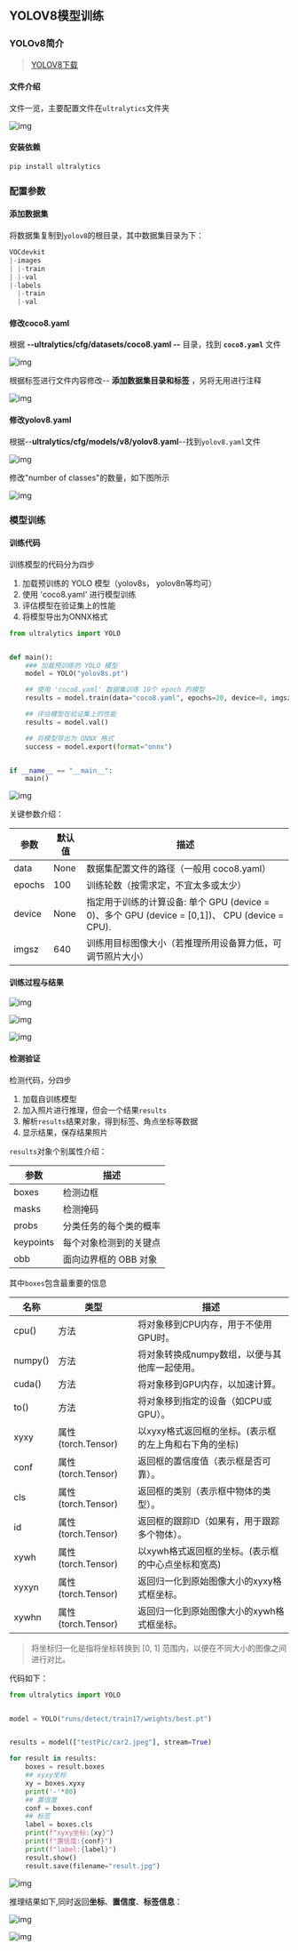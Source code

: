 ## YOLOV8模型训练

### YOLOv8简介

> [YOLOV8下载](https://github.com/ultralytics/ultralytics)

#### 文件介绍

文件一览，主要配置文件在`ultralytics`文件夹

![img](https://l5mnyvgt3n.feishu.cn/space/api/box/stream/download/asynccode/?code=NzE2ZTlhZDg1OWU1MWY4MWU4YjdjMjA4NWY3OGY4ZTVfQkJ6TTRuREdIU09QblR1Rms3ajBmVzlndG5jdFpGRDVfVG9rZW46TmRGY2JTTjhUb21pTnB4Q0hDdGNKTlpobktoXzE3MjY0NjMxMzY6MTcyNjQ2NjczNl9WNA)

#### 安装依赖

```Python
pip install ultralytics
```

### 配置参数

#### 添加数据集

将数据集复制到`yolov8`的根目录，其中数据集目录为下：

```Python
VOCdevkit
|-images
| |-train
| |-val
|-labels
  |-train
  |-val
```

#### 修改coco8.yaml

根据 **--ultralytics/cfg/datasets/coco8.yaml --** 目录，找到 **`coco8.yaml`** 文件

![img](https://l5mnyvgt3n.feishu.cn/space/api/box/stream/download/asynccode/?code=NjNhYjQwNjY1NmM0M2MzN2Q3MzViZWRmYjQ0YTBlYzZfS1hJMWlYN0piTjBvcDJ4V3pXYXNDTm83R0ZkTmtZV0RfVG9rZW46R3ZlNmIwZHZrb0t4NGN4ZVQ4OGNrNU1sbmNnXzE3MjY0NjMxMzc6MTcyNjQ2NjczN19WNA)

根据标签进行文件内容修改-- **添加数据集目录和标签** ，另将无用进行注释

![img](https://l5mnyvgt3n.feishu.cn/space/api/box/stream/download/asynccode/?code=YTliMTcxOGQ0ZTZiNzA4YmVhYjQ1N2JhZTA1NTY1YmNfVkRXbmpXWjQ1ZmZ1bWFtZ1Q4UXoxUVBJaVJ2Sjg5YjNfVG9rZW46S0dmQWJXdlN5b0kwTnd4SDR2YmN6dnRObmFmXzE3MjY0NjMxMzc6MTcyNjQ2NjczN19WNA)

#### 修改yolov8.yaml

根据--**ultralytics/cfg/models/v8/yolov8.yaml**--找到`yolov8.yaml`文件

![img](https://l5mnyvgt3n.feishu.cn/space/api/box/stream/download/asynccode/?code=MGRmODU0MGQ4YjQ3YjY2NjNlYWY4YWM0YWQyMGY1N2JfNm1qMlVuRTVGdEQ4ZzZnMTBEREVNN1hPbm5YNDd1RXdfVG9rZW46UTNsWmJweTNKb0dPSHh4bjBQRWNRMXN3bm9lXzE3MjY0NjMxMzc6MTcyNjQ2NjczN19WNA)

修改"number of classes"的数量，如下图所示

![img](https://l5mnyvgt3n.feishu.cn/space/api/box/stream/download/asynccode/?code=MWZlM2JhNDRmNDMxMTFmYzI4NDE4OWQyYjExNTY1YzZfSnF2Z3NJcnNmT1pMbkJRV2xuN0JEcEpMSE1rNzg4NU5fVG9rZW46TVBpSGJ1MVo4bzJmaWJ4ckZ0Z2NEd1VCbkpjXzE3MjY0NjMxMzc6MTcyNjQ2NjczN19WNA)

### 模型训练

#### 训练代码

训练模型的代码分为四步

1. 加载预训练的 YOLO 模型（yolov8s， yolov8n等均可）
2. 使用 'coco8.yaml' 进行模型训练
3. 评估模型在验证集上的性能
4. 将模型导出为ONNX格式

```Python
from ultralytics import YOLO


def main():
    ### 加载预训练的 YOLO 模型
    model = YOLO("yolov8s.pt")

    ## 使用 'coco8.yaml' 数据集训练 10个 epoch 的模型
    results = model.train(data="coco8.yaml", epochs=20, device=0, imgsz=320)

    ## 评估模型在验证集上的性能
    results = model.val()

    ## 将模型导出为 ONNX 格式
    success = model.export(format="onnx")


if __name__ == "__main__":
    main()
```

![img](https://l5mnyvgt3n.feishu.cn/space/api/box/stream/download/asynccode/?code=OTBjMDEzNDRiOTcxZTQzNjA2M2FlNzVjMzFiZTU3MWVfVDBKTndRTmY3eVRTMHpYNE1LZnZ2V0tLWkFMak9uTkhfVG9rZW46WFZWRWJ5anpFb3VLTWN4Y2FkOWNmVFVwbmZkXzE3MjY0NjMxMzc6MTcyNjQ2NjczN19WNA)

关键参数介绍：

| 参数   | 默认值 | 描述                                                         |
| ------ | ------ | ------------------------------------------------------------ |
| data   | None   | 数据集配置文件的路径（一般用 coco8.yaml）                    |
| epochs | 100    | 训练轮数（按需求定，不宜太多或太少）                         |
| device | None   | 指定用于训练的计算设备: 单个 GPU (device = 0)、多个 GPU (device = [0,1])、 CPU (device = CPU). |
| imgsz  | 640    | 训练用目标图像大小（若推理所用设备算力低，可调节照片大小）   |

#### 训练过程与结果

![img](https://l5mnyvgt3n.feishu.cn/space/api/box/stream/download/asynccode/?code=NjMzNTBmYTI5NTljZThlNGQyNzU4MmZkMWY1NDYzYjVfR1lVeFBaS3lNS3Bva2NRc2xlaWQ4b2FHd3BkR2Rka1VfVG9rZW46SlNQQWJrVDY2b3NoMjB4UGlOSmNqY01ablJkXzE3MjY0NjMxMzc6MTcyNjQ2NjczN19WNA)

![img](https://l5mnyvgt3n.feishu.cn/space/api/box/stream/download/asynccode/?code=MjAxNzk1ODUwMmZkOGNmNzM0YmFkMWU3YjIwMDM2OTRfN0VJbTB3dVhFdUxwVzBZSERweDl6UlRJZlVYYUlsNnlfVG9rZW46S3ZYYWJFQ2lKbzdXaXN4SFlOamNLUzZFbnRmXzE3MjY0NjMxMzc6MTcyNjQ2NjczN19WNA)

![img](https://l5mnyvgt3n.feishu.cn/space/api/box/stream/download/asynccode/?code=M2E2N2MwOTJiOTE4YzBiZDUzNmVmYmM0YjY1YWRkZDRfalR0eXRZMXZMTVlaVVlhR2FUSWl0MmxONFlGU09pSzhfVG9rZW46TUJuTGJ2bkltbzlMbnZ4WUNaemNrbkhTblFmXzE3MjY0NjMxMzc6MTcyNjQ2NjczN19WNA)

#### 检测验证

检测代码，分四步

1. 加载自训练模型
2. 加入照片进行推理，但会一个结果`results`
3. 解析``results``结果对象，得到标签、角点坐标等数据
4. 显示结果，保存结果照片

`results`对象个别属性介绍：

| **参数**  | **描述**               |
| --------- | ---------------------- |
| boxes     | 检测边框               |
| masks     | 检测掩码               |
| probs     | 分类任务的每个类的概率 |
| keypoints | 每个对象检测到的关键点 |
| obb       | 面向边界框的 OBB 对象  |

其中`boxes`包含最重要的信息

| **名称** | **类型**            | **描述**                                               |
| -------- | ------------------- | ------------------------------------------------------ |
| cpu()    | 方法                | 将对象移到CPU内存，用于不使用GPU时。                   |
| numpy()  | 方法                | 将对象转换成numpy数组，以便与其他库一起使用。          |
| cuda()   | 方法                | 将对象移到GPU内存，以加速计算。                        |
| to()     | 方法                | 将对象移到指定的设备（如CPU或GPU）。                   |
| xyxy     | 属性 (torch.Tensor) | 以xyxy格式返回框的坐标。(表示框的左上角和右下角的坐标) |
| conf     | 属性 (torch.Tensor) | 返回框的置信度值（表示框是否可靠）。                   |
| cls      | 属性 (torch.Tensor) | 返回框的类别（表示框中物体的类型）。                   |
| id       | 属性 (torch.Tensor) | 返回框的跟踪ID（如果有，用于跟踪多个物体）。           |
| xywh     | 属性 (torch.Tensor) | 以xywh格式返回框的坐标。(表示框的中心点坐标和宽高)     |
| xyxyn    | 属性 (torch.Tensor) | 返回归一化到原始图像大小的xyxy格式框坐标。             |
| xywhn    | 属性 (torch.Tensor) | 返回归一化到原始图像大小的xywh格式框坐标。             |

> 将坐标归一化是指将坐标转换到 [0, 1] 范围内，以便在不同大小的图像之间进行对比。

代码如下：

```Python
from ultralytics import YOLO


model = YOLO("runs/detect/train17/weights/best.pt")


results = model(["testPic/car2.jpeg"], stream=True)

for result in results:
    boxes = result.boxes
    ## xyxy坐标
    xy = boxes.xyxy
    print('-'*80)
    ## 置信度
    conf = boxes.conf
    ## 标签
    label = boxes.cls
    print(f"xyxy坐标:{xy}")
    print(f"置信度:{conf}")
    print(f"label:{label}")
    result.show()
    result.save(filename="result.jpg")
```

![img](https://l5mnyvgt3n.feishu.cn/space/api/box/stream/download/asynccode/?code=Mzg2YzQ0NjExNDVjNmI5NjZmZGVmYmU4YTYyMjQ3NmNfRGdHcnpsV2pTbEFpa3ptM1FHQ3ZNSHQyQ0tqaTZVODVfVG9rZW46TDJpVGJ0YkVkb09rc2h4V05TaGN4bzJObllkXzE3MjY0NjMxMzc6MTcyNjQ2NjczN19WNA)

推理结果如下,同时返回**坐标**、**置信度**、**标签信息**：

![img](https://l5mnyvgt3n.feishu.cn/space/api/box/stream/download/asynccode/?code=MjU5YWQxMWJiYmI0MTJiN2EzN2NlNzMzZTI2MjQ4MjVfc1hsWXBUcU9IZmhtdXo4WXBFc2ZDSkxMMnk0WG5TZnZfVG9rZW46RFhtVmJVS0VSb082a1h4dXpWTmMyNHY1bnViXzE3MjY0NjMxMzc6MTcyNjQ2NjczN19WNA)

![img](https://l5mnyvgt3n.feishu.cn/space/api/box/stream/download/asynccode/?code=MzRhY2JhYmVjOGY3YWQ4YTJkNjVjZWI3YzY5ODFmNTVfZVpUMFNnN2FyRzlEVXh0amxjVnhtQ0ZDdWx6NUlPbVlfVG9rZW46WFlHWmJyeGJJbzdjbHd4aWIwSmNBVjRybnBnXzE3MjY0NjMxMzc6MTcyNjQ2NjczN19WNA)